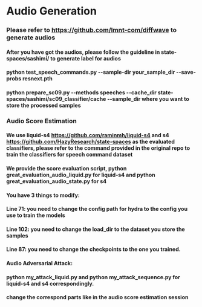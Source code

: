 # Audio Generation
### Please refer to https://github.com/lmnt-com/diffwave to generate audios
#### After you have got the audios, please follow the guideline in state-spaces/sashimi/ to generate label for audios
#### python test_speech_commands.py --sample-dir your_sample_dir --save-probs resnext.pth
#### python prepare_sc09.py --methods speeches --cache_dir state-spaces/sashimi/sc09_classifier/cache  --sample_dir where you want to store the processed samples



### Audio Score Estimation
#### We use liquid-s4 https://github.com/raminmh/liquid-s4 and s4 https://github.com/HazyResearch/state-spaces as the evaluated classifiers, please refer to the command provided in the original repo to train the classifiers for speech command dataset

#### We provide the score evaluation script, python great_evaluation_audio_liquid.py for liquid-s4 and python great_evaluation_audio_state.py  for s4
####  You have 3 things to modify:
#### Line 71: you need to change the config path for hydra to the config you use to train the models
#### Line 102: you need to change the load_dir to the dataset you store the samples
#### Line 87: you need to change the checkpoints to the one you trained.


#### Audio Adversarial Attack:
#### python my_attack_liquid.py and python my_attack_sequence.py for liquid-s4 and s4 correspondingly.
#### change the correspond parts like in the audio score estimation session